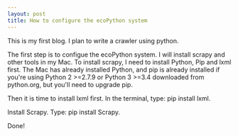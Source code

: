 ```yaml
---
layout: post
title: How to configure the ecoPython system
---
```

  This is my first blog. I plan to write a crawler using python.
  
  The first step is to configue the ecoPython system. I will install scrapy and other tools in my Mac.
  To install scrapy, I need to install Python, Pip and lxml first. The Mac has already installed Python, and  pip is already installed if you're using Python 2 >=2.7.9 or Python 3 >=3.4 downloaded from python.org, but you'll need to upgrade pip.
  
  Then it is time to install lxml first. In the terminal, type: pip install lxml.
  
  Install Scrapy. Type: pip install Scrapy.
  
  Done!



